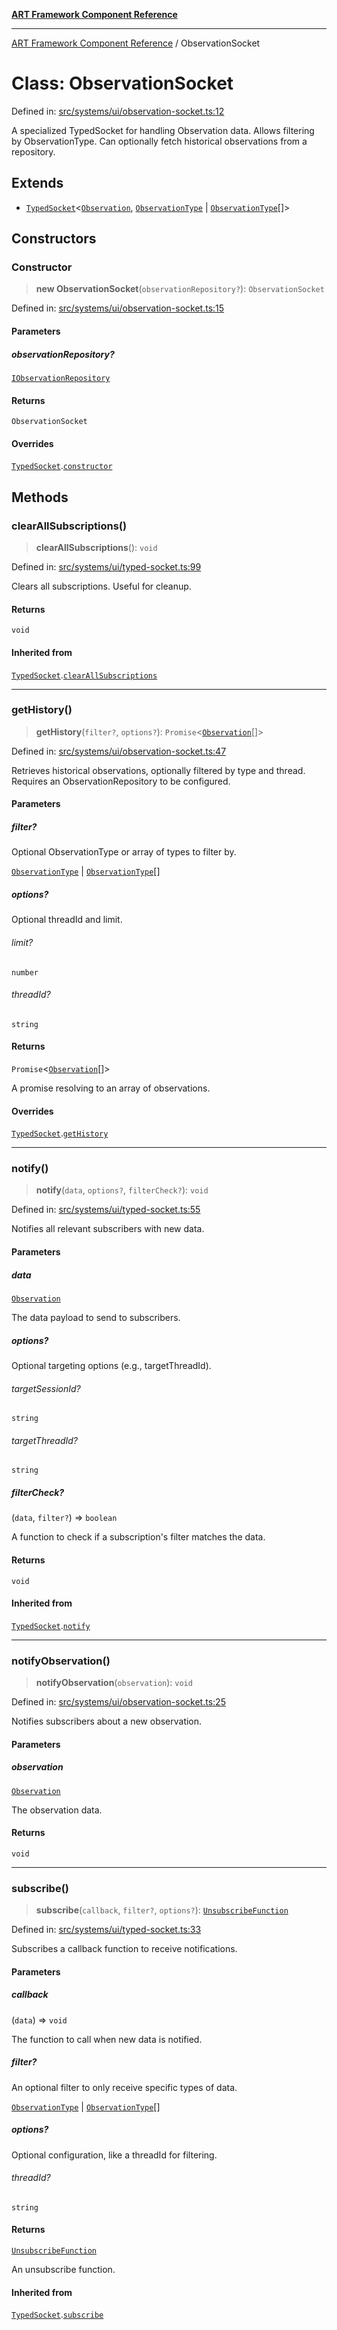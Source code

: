 [**ART Framework Component Reference**](../README.md)

***

[ART Framework Component Reference](../README.md) / ObservationSocket

# Class: ObservationSocket

Defined in: [src/systems/ui/observation-socket.ts:12](https://github.com/hashangit/ART/blob/fe46dfaaacd3f198d9540925c3184fcab0f9c813/src/systems/ui/observation-socket.ts#L12)

A specialized TypedSocket for handling Observation data.
Allows filtering by ObservationType.
Can optionally fetch historical observations from a repository.

## Extends

- [`TypedSocket`](TypedSocket.md)\<[`Observation`](../interfaces/Observation.md), [`ObservationType`](../enumerations/ObservationType.md) \| [`ObservationType`](../enumerations/ObservationType.md)[]\>

## Constructors

### Constructor

> **new ObservationSocket**(`observationRepository?`): `ObservationSocket`

Defined in: [src/systems/ui/observation-socket.ts:15](https://github.com/hashangit/ART/blob/fe46dfaaacd3f198d9540925c3184fcab0f9c813/src/systems/ui/observation-socket.ts#L15)

#### Parameters

##### observationRepository?

[`IObservationRepository`](../interfaces/IObservationRepository.md)

#### Returns

`ObservationSocket`

#### Overrides

[`TypedSocket`](TypedSocket.md).[`constructor`](TypedSocket.md#constructor)

## Methods

### clearAllSubscriptions()

> **clearAllSubscriptions**(): `void`

Defined in: [src/systems/ui/typed-socket.ts:99](https://github.com/hashangit/ART/blob/fe46dfaaacd3f198d9540925c3184fcab0f9c813/src/systems/ui/typed-socket.ts#L99)

Clears all subscriptions. Useful for cleanup.

#### Returns

`void`

#### Inherited from

[`TypedSocket`](TypedSocket.md).[`clearAllSubscriptions`](TypedSocket.md#clearallsubscriptions)

***

### getHistory()

> **getHistory**(`filter?`, `options?`): `Promise`\<[`Observation`](../interfaces/Observation.md)[]\>

Defined in: [src/systems/ui/observation-socket.ts:47](https://github.com/hashangit/ART/blob/fe46dfaaacd3f198d9540925c3184fcab0f9c813/src/systems/ui/observation-socket.ts#L47)

Retrieves historical observations, optionally filtered by type and thread.
Requires an ObservationRepository to be configured.

#### Parameters

##### filter?

Optional ObservationType or array of types to filter by.

[`ObservationType`](../enumerations/ObservationType.md) | [`ObservationType`](../enumerations/ObservationType.md)[]

##### options?

Optional threadId and limit.

###### limit?

`number`

###### threadId?

`string`

#### Returns

`Promise`\<[`Observation`](../interfaces/Observation.md)[]\>

A promise resolving to an array of observations.

#### Overrides

[`TypedSocket`](TypedSocket.md).[`getHistory`](TypedSocket.md#gethistory)

***

### notify()

> **notify**(`data`, `options?`, `filterCheck?`): `void`

Defined in: [src/systems/ui/typed-socket.ts:55](https://github.com/hashangit/ART/blob/fe46dfaaacd3f198d9540925c3184fcab0f9c813/src/systems/ui/typed-socket.ts#L55)

Notifies all relevant subscribers with new data.

#### Parameters

##### data

[`Observation`](../interfaces/Observation.md)

The data payload to send to subscribers.

##### options?

Optional targeting options (e.g., targetThreadId).

###### targetSessionId?

`string`

###### targetThreadId?

`string`

##### filterCheck?

(`data`, `filter?`) => `boolean`

A function to check if a subscription's filter matches the data.

#### Returns

`void`

#### Inherited from

[`TypedSocket`](TypedSocket.md).[`notify`](TypedSocket.md#notify)

***

### notifyObservation()

> **notifyObservation**(`observation`): `void`

Defined in: [src/systems/ui/observation-socket.ts:25](https://github.com/hashangit/ART/blob/fe46dfaaacd3f198d9540925c3184fcab0f9c813/src/systems/ui/observation-socket.ts#L25)

Notifies subscribers about a new observation.

#### Parameters

##### observation

[`Observation`](../interfaces/Observation.md)

The observation data.

#### Returns

`void`

***

### subscribe()

> **subscribe**(`callback`, `filter?`, `options?`): [`UnsubscribeFunction`](../type-aliases/UnsubscribeFunction.md)

Defined in: [src/systems/ui/typed-socket.ts:33](https://github.com/hashangit/ART/blob/fe46dfaaacd3f198d9540925c3184fcab0f9c813/src/systems/ui/typed-socket.ts#L33)

Subscribes a callback function to receive notifications.

#### Parameters

##### callback

(`data`) => `void`

The function to call when new data is notified.

##### filter?

An optional filter to only receive specific types of data.

[`ObservationType`](../enumerations/ObservationType.md) | [`ObservationType`](../enumerations/ObservationType.md)[]

##### options?

Optional configuration, like a threadId for filtering.

###### threadId?

`string`

#### Returns

[`UnsubscribeFunction`](../type-aliases/UnsubscribeFunction.md)

An unsubscribe function.

#### Inherited from

[`TypedSocket`](TypedSocket.md).[`subscribe`](TypedSocket.md#subscribe)
